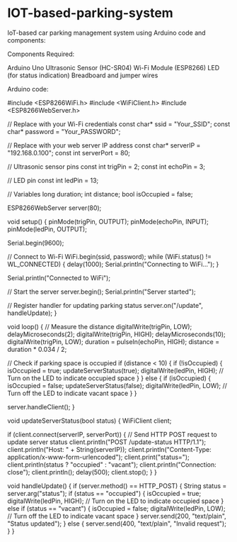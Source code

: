 # IOT-based-parking-system



IoT-based car parking management system using Arduino code and components:

Components Required:

Arduino Uno Ultrasonic Sensor (HC-SR04) Wi-Fi Module (ESP8266) LED (for status indication) Breadboard and jumper wires

Arduino code:

#include <ESP8266WiFi.h> #include <WiFiClient.h> #include <ESP8266WebServer.h>

// Replace with your Wi-Fi credentials const char* ssid = "Your_SSID"; const char* password = "Your_PASSWORD";

// Replace with your web server IP address const char* serverIP = "192.168.0.100"; const int serverPort = 80;

// Ultrasonic sensor pins const int trigPin = 2; const int echoPin = 3;

// LED pin const int ledPin = 13;

// Variables long duration; int distance; bool isOccupied = false;

ESP8266WebServer server(80);

void setup() { pinMode(trigPin, OUTPUT); pinMode(echoPin, INPUT); pinMode(ledPin, OUTPUT);

Serial.begin(9600);

// Connect to Wi-Fi WiFi.begin(ssid, password); while (WiFi.status() != WL_CONNECTED) { delay(1000); Serial.println("Connecting to WiFi..."); }

Serial.println("Connected to WiFi");

// Start the server server.begin(); Serial.println("Server started");

// Register handler for updating parking status server.on("/update", handleUpdate); }

void loop() { // Measure the distance digitalWrite(trigPin, LOW); delayMicroseconds(2); digitalWrite(trigPin, HIGH); delayMicroseconds(10); digitalWrite(trigPin, LOW); duration = pulseIn(echoPin, HIGH); distance = duration * 0.034 / 2;

// Check if parking space is occupied if (distance < 10) { if (!isOccupied) { isOccupied = true; updateServerStatus(true); digitalWrite(ledPin, HIGH); // Turn on the LED to indicate occupied space } } else { if (isOccupied) { isOccupied = false; updateServerStatus(false); digitalWrite(ledPin, LOW); // Turn off the LED to indicate vacant space } }

server.handleClient(); }

void updateServerStatus(bool status) { WiFiClient client;

if (client.connect(serverIP, serverPort)) { // Send HTTP POST request to update server status client.println("POST /update-status HTTP/1.1"); client.println("Host: " + String(serverIP)); client.println("Content-Type: application/x-www-form-urlencoded"); client.print("status="); client.println(status ? "occupied" : "vacant"); client.println("Connection: close"); client.println(); delay(500); client.stop(); } }

void handleUpdate() { if (server.method() == HTTP_POST) { String status = server.arg("status"); if (status == "occupied") { isOccupied = true; digitalWrite(ledPin, HIGH); // Turn on the LED to indicate occupied space } else if (status == "vacant") { isOccupied = false; digitalWrite(ledPin, LOW); // Turn off the LED to indicate vacant space } server.send(200, "text/plain", "Status updated"); } else { server.send(400, "text/plain", "Invalid request"); } }
